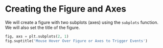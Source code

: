 # Creating the Figure and Axes

We will create a figure with two subplots (axes) using the `subplots` function. We will also set the title of the figure.

```python
fig, axs = plt.subplots(2, 1)
fig.suptitle('Mouse Hover Over Figure or Axes to Trigger Events')
```
